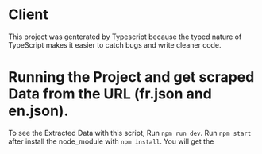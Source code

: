 # Client

This project was genterated by Typescript because the typed nature of TypeScript makes it easier to catch bugs and write cleaner code.

# Running the Project and get scraped Data from the URL (fr.json and en.json).

To see the Extracted Data with this script, Run `npm run dev`.
Run `npm start` after install the node_module with `npm install`.
You will get the 